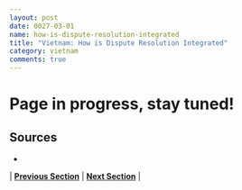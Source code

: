 ```yaml
---
layout: post
date: 0027-03-01
name: how-is-dispute-resolution-integrated
title: "Vietnam: How is Dispute Resolution Integrated"
category: vietnam
comments: true
---
```


# Page in progress, stay tuned!

Sources 
-- 
- 


| **[Previous Section](https://neo-project.github.io/global-blockchain-compliance-hub//vietnam/vietnam-smart-contracts.html)** | **[Next Section]( https://neo-project.github.io/global-blockchain-compliance-hub//vietnam/vietnam-nullify-smart-contracts.html)** |
